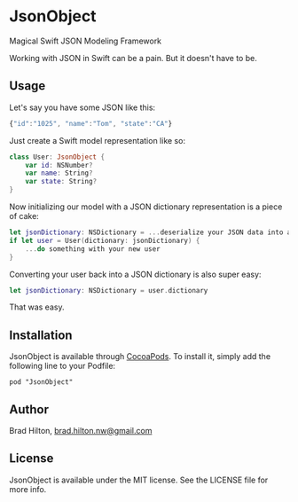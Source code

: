 # JsonObject
Magical Swift JSON Modeling Framework

Working with JSON in Swift can be a pain. But it doesn't have to be.

## Usage

Let's say you have some JSON like this:

```javascript
{"id":"1025", "name":"Tom", "state":"CA"}
```

Just create a Swift model representation like so:

```swift
class User: JsonObject {
    var id: NSNumber?
    var name: String?
    var state: String?
}
```

Now initializing our model with a JSON dictionary representation is a piece of cake:

```swift
let jsonDictionary: NSDictionary = ...deserialize your JSON data into a NSDictionary
if let user = User(dictionary: jsonDictionary) {
    ...do something with your new user
}
```

Converting your user back into a JSON dictionary is also super easy:

```swift
let jsonDictionary: NSDictionary = user.dictionary
```

That was easy.

## Installation

JsonObject is available through [CocoaPods](http://cocoapods.org). To install
it, simply add the following line to your Podfile:

    pod "JsonObject"

## Author

Brad Hilton, brad.hilton.nw@gmail.com

## License

JsonObject is available under the MIT license. See the LICENSE file for more info.
